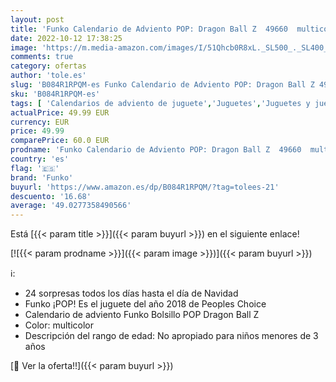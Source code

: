 ```yaml
---
layout: post
title: 'Funko Calendario de Adviento POP: Dragon Ball Z  49660  multicolor'
date: 2022-10-12 17:38:25
image: 'https://m.media-amazon.com/images/I/51Qhcb0R8xL._SL500_._SL400_.jpg'
comments: true
category: ofertas
author: 'tole.es'
slug: 'B084R1RPQM-es Funko Calendario de Adviento POP: Dragon Ball Z 49660...'
sku: 'B084R1RPQM-es'
tags: [ 'Calendarios de adviento de juguete','Juguetes','Juguetes y juegos','adviento','funko','🇪🇸', ]
actualPrice: 49.99 EUR
currency: EUR
price: 49.99
comparePrice: 60.0 EUR
prodname: 'Funko Calendario de Adviento POP: Dragon Ball Z  49660  multicolor'
country: 'es'
flag: '🇪🇸'
brand: 'Funko'
buyurl: 'https://www.amazon.es/dp/B084R1RPQM/?tag=tolees-21'
descuento: '16.68'
average: '49.0277358490566'
---
```


Está [{{< param title >}}]({{< param buyurl >}}) en el siguiente enlace!

[![{{< param prodname >}}]({{< param image >}})]({{< param buyurl >}})

ℹ️:

- 24 sorpresas todos los días hasta el día de Navidad
- Funko ¡POP! Es el juguete del año 2018 de Peoples Choice
- Calendario de adviento Funko Bolsillo POP Dragon Ball Z
- Color: multicolor
- Descripción del rango de edad: No apropiado para niños menores de 3 años

[🛒 Ver la oferta!!]({{< param buyurl >}})
